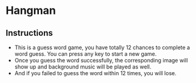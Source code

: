 # Hangman

## Instructions

* This is a guess word game, you have totally 12 chances to complete a word guess. You can press any key to start a new game.
* Once you guess the word successfully, the corresponding image will show up and background music will be played as well.
* And if you failed to guess the word within 12 times, you will lose.

